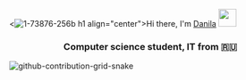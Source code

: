 <![1-73876-256b](https://github.com/UdalovDA/UdalovDA/assets/144095529/1f6bc221-0092-43a4-95dd-ada47b22de6b)
h1 align="center">Hi there, I'm <a href="" target="_blank">Danila</a> 
<img src="https://github.com/blackcater/blackcater/raw/main/images/Hi.gif" height="32"/></h1>
<h3 align="center">Computer science student, IT from 🇷🇺</h3>

![github-contribution-grid-snake](https://github.com/UdalovDA/UdalovDA/assets/144095529/68d7470c-8cef-4a75-920f-6dea2238dbed)

